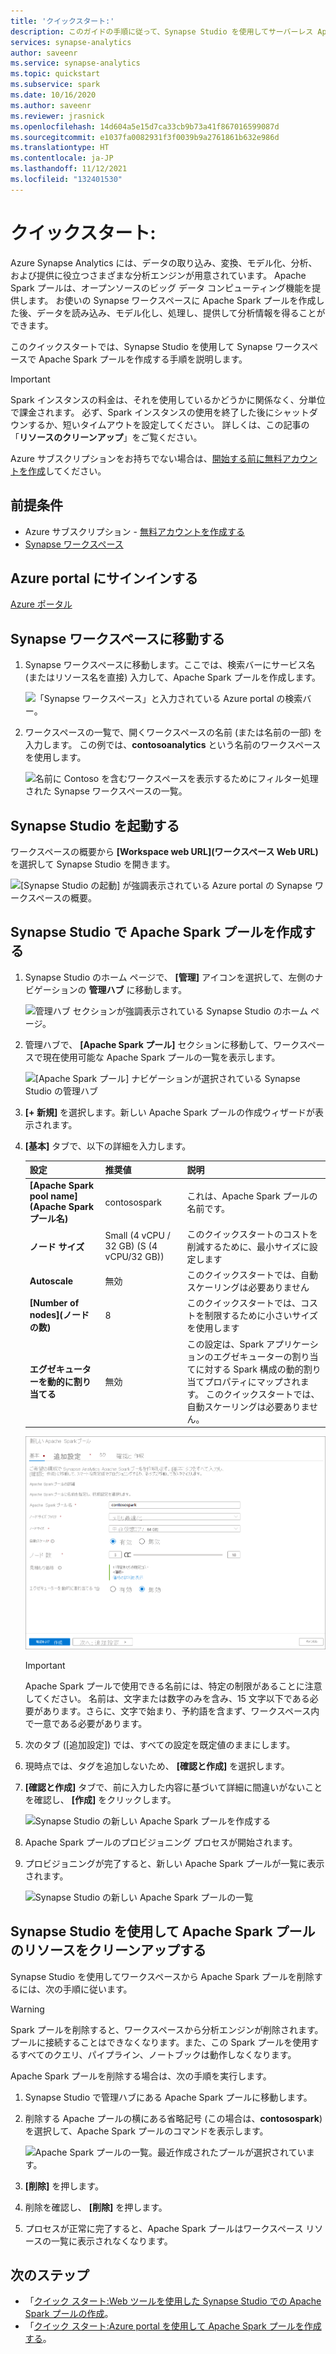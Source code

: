 ```yaml
---
title: 'クイックスタート:'
description: このガイドの手順に従って、Synapse Studio を使用してサーバーレス Apache Spark プールを作成します。
services: synapse-analytics
author: saveenr
ms.service: synapse-analytics
ms.topic: quickstart
ms.subservice: spark
ms.date: 10/16/2020
ms.author: saveenr
ms.reviewer: jrasnick
ms.openlocfilehash: 14d604a5e15d7ca33cb9b73a41f867016599087d
ms.sourcegitcommit: e1037fa0082931f3f0039b9a2761861b632e986d
ms.translationtype: HT
ms.contentlocale: ja-JP
ms.lasthandoff: 11/12/2021
ms.locfileid: "132401530"
---
```

# <a name="quickstart-create-a-serverless-apache-spark-pool-using-synapse-studio"></a>クイックスタート:

Azure Synapse Analytics には、データの取り込み、変換、モデル化、分析、および提供に役立つさまざまな分析エンジンが用意されています。 Apache Spark プールは、オープンソースのビッグ データ コンピューティング機能を提供します。 お使いの Synapse ワークスペースに Apache Spark プールを作成した後、データを読み込み、モデル化し、処理し、提供して分析情報を得ることができます。  

このクイックスタートでは、Synapse Studio を使用して Synapse ワークスペースで Apache Spark プールを作成する手順を説明します。

> [!IMPORTANT]
> Spark インスタンスの料金は、それを使用しているかどうかに関係なく、分単位で課金されます。 必ず、Spark インスタンスの使用を終了した後にシャットダウンするか、短いタイムアウトを設定してください。 詳しくは、この記事の「**リソースのクリーンアップ**」をご覧ください。

Azure サブスクリプションをお持ちでない場合は、[開始する前に無料アカウントを作成](https://azure.microsoft.com/free/)してください。

## <a name="prerequisites"></a>前提条件

- Azure サブスクリプション - [無料アカウントを作成する](https://azure.microsoft.com/free/)
- [Synapse ワークスペース](./quickstart-create-workspace.md)

## <a name="sign-in-to-the-azure-portal"></a>Azure portal にサインインする

[Azure ポータル](https://portal.azure.com/)

## <a name="navigate-to-the-synapse-workspace"></a>Synapse ワークスペースに移動する

1. Synapse ワークスペースに移動します。ここでは、検索バーにサービス名 (またはリソース名を直接) 入力して、Apache Spark プールを作成します。

    ![「Synapse ワークスペース」と入力されている Azure portal の検索バー。](media/quickstart-create-sql-pool/create-sql-pool-00a.png)
1. ワークスペースの一覧で、開くワークスペースの名前 (または名前の一部) を入力します。 この例では、**contosoanalytics** という名前のワークスペースを使用します。

    ![名前に Contoso を含むワークスペースを表示するためにフィルター処理された Synapse ワークスペースの一覧。](media/quickstart-create-sql-pool/create-sql-pool-00b.png)

## <a name="launch-synapse-studio"></a>Synapse Studio を起動する 

ワークスペースの概要から **[Workspace web URL]\(ワークスペース Web URL\)** を選択して Synapse Studio を開きます。

![[Synapse Studio の起動] が強調表示されている Azure portal の Synapse ワークスペースの概要。](media/quickstart-create-apache-spark-pool/create-spark-pool-studio-20.png)

## <a name="create-the-apache-spark-pool-in-synapse-studio"></a>Synapse Studio で Apache Spark プールを作成する

1. Synapse Studio のホーム ページで、 **[管理]** アイコンを選択して、左側のナビゲーションの **管理ハブ** に移動します。

    ![管理ハブ セクションが強調表示されている Synapse Studio のホーム ページ。](media/quickstart-create-apache-spark-pool/create-spark-pool-studio-21.png)

1. 管理ハブで、 **[Apache Spark プール]** セクションに移動して、ワークスペースで現在使用可能な Apache Spark プールの一覧を表示します。
    
    ![[Apache Spark プール] ナビゲーションが選択されている Synapse Studio の管理ハブ](media/quickstart-create-apache-spark-pool/create-spark-pool-studio-22.png)

1. **[+ 新規]** を選択します。新しい Apache Spark プールの作成ウィザードが表示されます。 

1. **[基本]** タブで、以下の詳細を入力します。

    | 設定 | 推奨値 | 説明 |
    | :------ | :-------------- | :---------- |
    | **[Apache Spark pool name]\(Apache Spark プール名\)** | contosospark | これは、Apache Spark プールの名前です。 |
    | **ノード サイズ** | Small (4 vCPU / 32 GB) (S (4 vCPU/32 GB)) | このクイックスタートのコストを削減するために、最小サイズに設定します |
    | **Autoscale** | 無効 | このクイックスタートでは、自動スケーリングは必要ありません |
    | **[Number of nodes]\(ノードの数\)** | 8 | このクイックスタートでは、コストを制限するために小さいサイズを使用します|
    | **エグゼキューターを動的に割り当てる** |  無効 | この設定は、Spark アプリケーションのエグゼキューターの割り当てに対する Spark 構成の動的割り当てプロパティにマップされます。 このクイックスタートでは、自動スケーリングは必要ありません。|
    
    ![Synapse Studio の新しい Apache Spark プールの基本](media/quickstart-create-apache-spark-pool/create-spark-pool-studio-24.png)
    
    > [!IMPORTANT]
    > Apache Spark プールで使用できる名前には、特定の制限があることに注意してください。 名前は、文字または数字のみを含み、15 文字以下である必要があります。さらに、文字で始まり、予約語を含まず、ワークスペース内で一意である必要があります。

1. 次のタブ ([追加設定]) では、すべての設定を既定値のままにします。

1. 現時点では、タグを追加しないため、 **[確認と作成]** を選択します。

1. **[確認と作成]** タブで、前に入力した内容に基づいて詳細に間違いがないことを確認し、 **[作成]** をクリックします。 

    ![Synapse Studio の新しい Apache Spark プールを作成する](media/quickstart-create-apache-spark-pool/create-spark-pool-studio-26.png)

1. Apache Spark プールのプロビジョニング プロセスが開始されます。

1. プロビジョニングが完了すると、新しい Apache Spark プールが一覧に表示されます。
    
    ![Synapse Studio の新しい Apache Spark プールの一覧](media/quickstart-create-apache-spark-pool/create-spark-pool-studio-28.png)

## <a name="clean-up-apache-spark-pool-resources-using-synapse-studio"></a>Synapse Studio を使用して Apache Spark プールのリソースをクリーンアップする

Synapse Studio を使用してワークスペースから Apache Spark プールを削除するには、次の手順に従います。
> [!WARNING]
> Spark プールを削除すると、ワークスペースから分析エンジンが削除されます。 プールに接続することはできなくなります。また、この Spark プールを使用するすべてのクエリ、パイプライン、ノートブックは動作しなくなります。

Apache Spark プールを削除する場合は、次の手順を実行します。

1. Synapse Studio で管理ハブにある Apache Spark プールに移動します。
1. 削除する Apache プールの横にある省略記号 (この場合は、**contosospark**) を選択して、Apache Spark プールのコマンドを表示します。

    ![Apache Spark プールの一覧。最近作成されたプールが選択されています。](media/quickstart-create-apache-spark-pool/create-spark-pool-studio-29.png)

1. **[削除]** を押します。
1. 削除を確認し、 **[削除]** を押します。
1. プロセスが正常に完了すると、Apache Spark プールはワークスペース リソースの一覧に表示されなくなります。 

## <a name="next-steps"></a>次のステップ

- 「[クイック スタート:Web ツールを使用した Synapse Studio での Apache Spark プールの作成](quickstart-apache-spark-notebook.md)。
- 「[クイック スタート:Azure portal を使用して Apache Spark プールを作成する](quickstart-create-apache-spark-pool-portal.md)。
